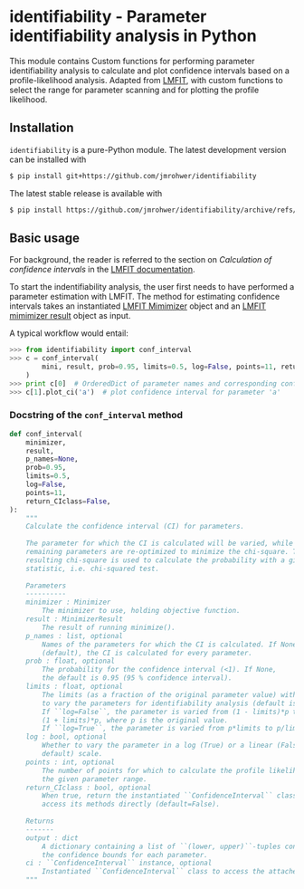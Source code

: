 # identifiability - Parameter identifiability analysis in Python

This module contains Custom functions for performing parameter identifiability
analysis to calculate and plot confidence intervals based on a profile-likelihood 
analysis. Adapted from [LMFIT](https://lmfit.github.io/lmfit-py/), with custom
functions to select the range for parameter scanning and for plotting the profile 
likelihood.

## Installation

`identifiability` is a pure-Python module. The latest development version can be 
installed with
```bash
$ pip install git+https://github.com/jmrohwer/identifiability
```

The latest stable release is available with
```bash
$ pip install https://github.com/jmrohwer/identifiability/archive/refs/tags/v0.1.zip
```

## Basic usage

For background, the reader is referred to the section on *Calculation of confidence 
intervals* in the [LMFIT documentation](https://lmfit.github.io/lmfit-py/confidence.html).

To start the indentifiability analysis, the user first needs to have performed a 
parameter estimation with LMFIT. The method for estimating confidence intervals 
takes an instantiated 
[LMFIT Mimimizer](https://lmfit.github.io/lmfit-py/fitting.html#lmfit.minimizer.Minimizer)
object and an 
[LMFIT mimimizer result](https://lmfit.github.io/lmfit-py/fitting.html#lmfit.minimizer.MinimizerResult)
object as input.

A typical workflow would entail:
```python
>>> from identifiability import conf_interval
>>> c = conf_interval(
        mini, result, prob=0.95, limits=0.5, log=False, points=11, return_CIclass=True
    )
>>> print c[0]  # OrderedDict of parameter names and corresponding confidence intervals
>>> c[1].plot_ci('a')  # plot confidence interval for parameter 'a'
```

### Docstring of the `conf_interval` method

```python
def conf_interval(
    minimizer,
    result,
    p_names=None,
    prob=0.95,
    limits=0.5,
    log=False,
    points=11,
    return_CIclass=False,
):
    """
    Calculate the confidence interval (CI) for parameters.
    
    The parameter for which the CI is calculated will be varied, while the
    remaining parameters are re-optimized to minimize the chi-square. The
    resulting chi-square is used to calculate the probability with a given
    statistic, i.e. chi-squared test.
    
    Parameters
    ----------
    minimizer : Minimizer
        The minimizer to use, holding objective function.
    result : MinimizerResult
        The result of running minimize().
    p_names : list, optional
        Names of the parameters for which the CI is calculated. If None
        (default), the CI is calculated for every parameter.
    prob : float, optional
        The probability for the confidence interval (<1). If None,
        the default is 0.95 (95 % confidence interval).
    limits : float, optional
        The limits (as a fraction of the original parameter value) within which 
        to vary the parameters for identifiability analysis (default is 0.5). 
        If ``log=False``, the parameter is varied from (1 - limits)*p to
        (1 + limits)*p, where p is the original value.
        If ``log=True``, the parameter is varied from p*limits to p/limits.
    log : bool, optional
        Whether to vary the parameter in a log (True) or a linear (False, 
        default) scale.
    points : int, optional
        The number of points for which to calculate the profile likelihood over
        the given parameter range.
    return_CIclass : bool, optional
        When true, return the instantiated ``ConfidenceInterval`` class to 
        access its methods directly (default=False).
    
    Returns
    -------
    output : dict
        A dictionary containing a list of ``(lower, upper)``-tuples containing 
        the confidence bounds for each parameter.
    ci : ``ConfidenceInterval`` instance, optional
        Instantiated ``ConfidenceInterval`` class to access the attached methods.
    """
```
